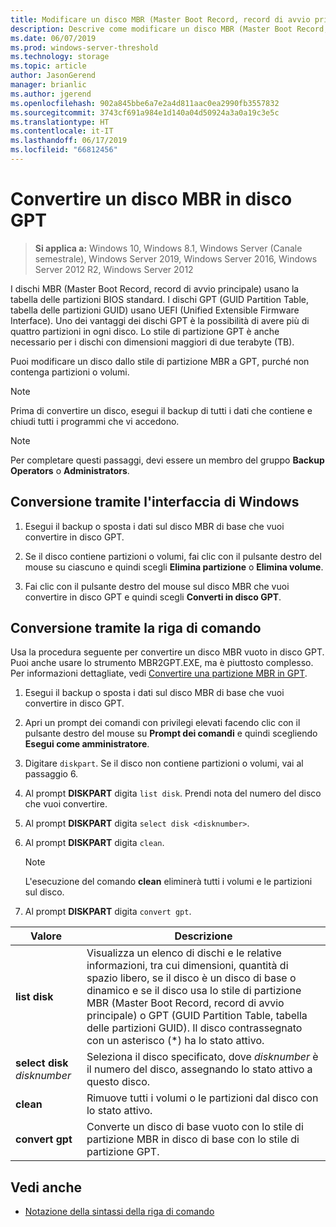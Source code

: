 ```yaml
---
title: Modificare un disco MBR (Master Boot Record, record di avvio principale) in disco GPT (GUID Partition Table, tabella delle partizioni GUID)
description: Descrive come modificare un disco MBR (Master Boot Record, record di avvio principale) in disco GPT (GUID Partition Table, tabella delle partizioni GUID)
ms.date: 06/07/2019
ms.prod: windows-server-threshold
ms.technology: storage
ms.topic: article
author: JasonGerend
manager: brianlic
ms.author: jgerend
ms.openlocfilehash: 902a845bbe6a7e2a4d811aac0ea2990fb3557832
ms.sourcegitcommit: 3743cf691a984e1d140a04d50924a3a0a19c3e5c
ms.translationtype: HT
ms.contentlocale: it-IT
ms.lasthandoff: 06/17/2019
ms.locfileid: "66812456"
---
```

# <a name="convert-an-mbr-disk-into-a-gpt-disk"></a>Convertire un disco MBR in disco GPT

> **Si applica a:** Windows 10, Windows 8.1, Windows Server (Canale semestrale), Windows Server 2019, Windows Server 2016, Windows Server 2012 R2, Windows Server 2012

I dischi MBR (Master Boot Record, record di avvio principale) usano la tabella delle partizioni BIOS standard. I dischi GPT (GUID Partition Table, tabella delle partizioni GUID) usano UEFI (Unified Extensible Firmware Interface). Uno dei vantaggi dei dischi GPT è la possibilità di avere più di quattro partizioni in ogni disco. Lo stile di partizione GPT è anche necessario per i dischi con dimensioni maggiori di due terabyte (TB).

Puoi modificare un disco dallo stile di partizione MBR a GPT, purché non contenga partizioni o volumi.

> [!NOTE]
> Prima di convertire un disco, esegui il backup di tutti i dati che contiene e chiudi tutti i programmi che vi accedono.

> [!NOTE]
> Per completare questi passaggi, devi essere un membro del gruppo **Backup Operators** o **Administrators**.

## <a name="converting-using-the-windows-interface"></a>Conversione tramite l'interfaccia di Windows

1.  Esegui il backup o sposta i dati sul disco MBR di base che vuoi convertire in disco GPT.

2.  Se il disco contiene partizioni o volumi, fai clic con il pulsante destro del mouse su ciascuno e quindi scegli **Elimina partizione** o **Elimina volume**.

3.  Fai clic con il pulsante destro del mouse sul disco MBR che vuoi convertire in disco GPT e quindi scegli **Converti in disco GPT**.

## <a name="converting-using-a-command-line"></a>Conversione tramite la riga di comando

Usa la procedura seguente per convertire un disco MBR vuoto in disco GPT. Puoi anche usare lo strumento MBR2GPT.EXE, ma è piuttosto complesso. Per informazioni dettagliate, vedi [Convertire una partizione MBR in GPT](https://docs.microsoft.com/windows/deployment/mbr-to-gpt).

1.  Esegui il backup o sposta i dati sul disco MBR di base che vuoi convertire in disco GPT.

2.  Apri un prompt dei comandi con privilegi elevati facendo clic con il pulsante destro del mouse su **Prompt dei comandi** e quindi scegliendo **Esegui come amministratore**.

3. Digitare `diskpart`. Se il disco non contiene partizioni o volumi, vai al passaggio 6.

4.  Al prompt **DISKPART** digita `list disk`. Prendi nota del numero del disco che vuoi convertire.

5.  Al prompt **DISKPART** digita `select disk <disknumber>`.

6.  Al prompt **DISKPART** digita `clean`.

    > [!NOTE]
    > L'esecuzione del comando **clean** eliminerà tutti i volumi e le partizioni sul disco.

7.  Al prompt **DISKPART** digita `convert gpt`.

| Valore  | Descrizione  |
| ----- | ---- |
| **list disk** | Visualizza un elenco di dischi e le relative informazioni, tra cui dimensioni, quantità di spazio libero, se il disco è un disco di base o dinamico e se il disco usa lo stile di partizione MBR (Master Boot Record, record di avvio principale) o GPT (GUID Partition Table, tabella delle partizioni GUID). Il disco contrassegnato con un asterisco (*) ha lo stato attivo. |
| **select disk** *disknumber* | Seleziona il disco specificato, dove *disknumber* è il numero del disco, assegnando lo stato attivo a questo disco. |
| **clean** | Rimuove tutti i volumi o le partizioni dal disco con lo stato attivo.  |
| **convert gpt**| Converte un disco di base vuoto con lo stile di partizione MBR in disco di base con lo stile di partizione GPT. |

## <a name="see-also"></a>Vedi anche

-   [Notazione della sintassi della riga di comando](https://technet.microsoft.com/library/cc742449(v=ws.11).aspx)